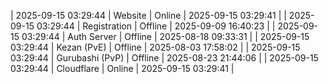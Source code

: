| 2025-09-15 03:29:44 | Website | Online | 2025-09-15 03:29:41 |
| 2025-09-15 03:29:44 | Registration | Offline | 2025-09-09 16:40:23 |
| 2025-09-15 03:29:44 | Auth Server | Offline | 2025-08-18 09:33:31 |
| 2025-09-15 03:29:44 | Kezan (PvE) | Offline | 2025-08-03 17:58:02 |
| 2025-09-15 03:29:44 | Gurubashi (PvP) | Offline | 2025-08-23 21:44:06 |
| 2025-09-15 03:29:44 | Cloudflare | Online | 2025-09-15 03:29:41 |
